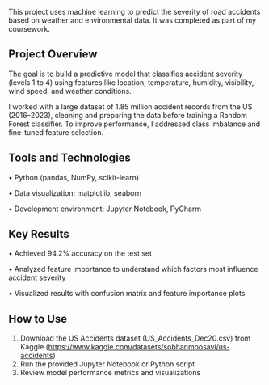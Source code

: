 This project uses machine learning to predict the severity of road accidents based on weather and environmental data. It was completed as part of my coursework.

## Project Overview

The goal is to build a predictive model that classifies accident severity (levels 1 to 4) using features like location, temperature, humidity, visibility, wind speed, and weather conditions.

I worked with a large dataset of 1.85 million accident records from the US (2016–2023), cleaning and preparing the data before training a Random Forest classifier. To improve performance, I addressed class imbalance and fine-tuned feature selection.

## Tools and Technologies

•	Python (pandas, NumPy, scikit-learn)

•	Data visualization: matplotlib, seaborn

•	Development environment: Jupyter Notebook, PyCharm

## Key Results
•	Achieved 94.2% accuracy on the test set

•	Analyzed feature importance to understand which factors most influence accident severity

•	Visualized results with confusion matrix and feature importance plots

## How to Use
1.	Download the US Accidents dataset (US_Accidents_Dec20.csv) from Kaggle (https://www.kaggle.com/datasets/sobhanmoosavi/us-accidents)
2.	Run the provided Jupyter Notebook or Python script
3.	Review model performance metrics and visualizations
